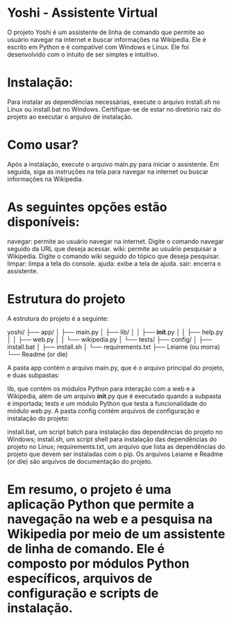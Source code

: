 # Yoshi - Assistente Virtual

O projeto Yoshi é um assistente de linha de comando que permite ao usuário navegar na internet e buscar informações na Wikipedia. Ele é escrito em Python e é compatível com Windows e Linux. Ele foi desenvolvido com o intuito de ser simples e intuitivo.

# Instalação:

Para instalar as dependências necessárias, execute o arquivo install.sh no Linux ou install.bat no Windows. Certifique-se de estar no diretório raiz do projeto ao executar o arquivo de instalação.

# Como usar?
Após a instalação, execute o arquivo main.py para iniciar o assistente. Em seguida, siga as instruções na tela para navegar na internet ou buscar informações na Wikipedia.

# As seguintes opções estão disponíveis:

navegar: permite ao usuário navegar na internet. Digite o comando navegar seguido da URL que deseja acessar.
wiki: permite ao usuário pesquisar a Wikipedia. Digite o comando wiki seguido do tópico que deseja pesquisar.
limpar: limpa a tela do console.
ajuda: exibe a tela de ajuda.
sair: encerra o assistente.

# Estrutura do projeto
A estrutura do projeto é a seguinte:

yoshi/
├── app/
│   ├── main.py
│   ├── lib/
│   │   ├── __init__.py
│   │   ├── help.py
│   │   ├── web.py
│   │   └── wikipedia.py
│   └── tests/
├── config/
│   ├── install.bat
│   ├── install.sh
│   └── requirements.txt
├── Leiame (ou morra)
└── Readme (or die)

A pasta app contém o arquivo main.py, que é o arquivo principal do projeto, e duas subpastas:

lib, que contém os módulos Python para interação com a web e a Wikipedia, além de um arquivo __init__.py que é executado quando a subpasta é importada;
tests e um módulo Python que testa a funcionalidade do módulo web.py.
A pasta config contém arquivos de configuração e instalação do projeto:

install.bat, um script batch para instalação das dependências do projeto no Windows;
install.sh, um script shell para instalação das dependências do projeto no Linux;
requirements.txt, um arquivo que lista as dependências do projeto que devem ser instaladas com o pip.
Os arquivos Leiame e Readme (or die) são arquivos de documentação do projeto.

# Em resumo, o projeto é uma aplicação Python que permite a navegação na web e a pesquisa na Wikipedia por meio de um assistente de linha de comando. Ele é composto por módulos Python específicos, arquivos de configuração e scripts de instalação.
